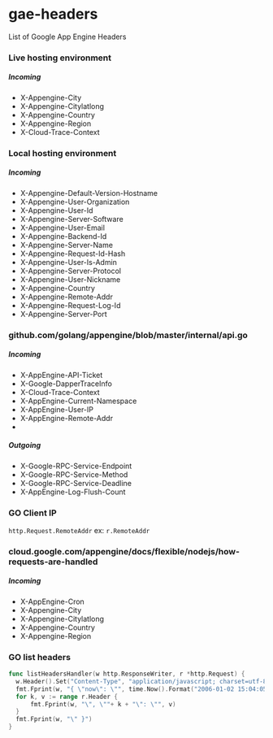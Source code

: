 # gae-headers

List of Google App Engine Headers

### Live hosting environment

##### Incoming

- X-Appengine-City
- X-Appengine-Citylatlong
- X-Appengine-Country
- X-Appengine-Region
- X-Cloud-Trace-Context

### Local hosting environment

##### Incoming

- X-Appengine-Default-Version-Hostname
- X-Appengine-User-Organization
- X-Appengine-User-Id
- X-Appengine-Server-Software
- X-Appengine-User-Email
- X-Appengine-Backend-Id
- X-Appengine-Server-Name
- X-Appengine-Request-Id-Hash
- X-Appengine-User-Is-Admin
- X-Appengine-Server-Protocol
- X-Appengine-User-Nickname
- X-Appengine-Country
- X-Appengine-Remote-Addr
- X-Appengine-Request-Log-Id
- X-Appengine-Server-Port

### github.com/golang/appengine/blob/master/internal/api.go

##### Incoming

- X-AppEngine-API-Ticket
- X-Google-DapperTraceInfo
- X-Cloud-Trace-Context
- X-AppEngine-Current-Namespace
- X-AppEngine-User-IP
- X-AppEngine-Remote-Addr
- 
##### Outgoing

- X-Google-RPC-Service-Endpoint
- X-Google-RPC-Service-Method
- X-Google-RPC-Service-Deadline
- X-AppEngine-Log-Flush-Count
 
### GO Client IP

`http.Request.RemoteAddr` ex: `r.RemoteAddr`

### cloud.google.com/appengine/docs/flexible/nodejs/how-requests-are-handled

##### Incoming

- X-AppEngine-Cron
- X-Appengine-City
- X-Appengine-Citylatlong
- X-Appengine-Country
- X-Appengine-Region

### GO list headers

```go
func listHeadersHandler(w http.ResponseWriter, r *http.Request) {
  w.Header().Set("Content-Type", "application/javascript; charset=utf-8")
  fmt.Fprint(w, "{ \"now\": \"", time.Now().Format("2006-01-02 15:04:05"))
  for k, v := range r.Header {
      fmt.Fprint(w, "\", \""+ k + "\": \"", v)
  }
  fmt.Fprint(w, "\" }")
}
```
